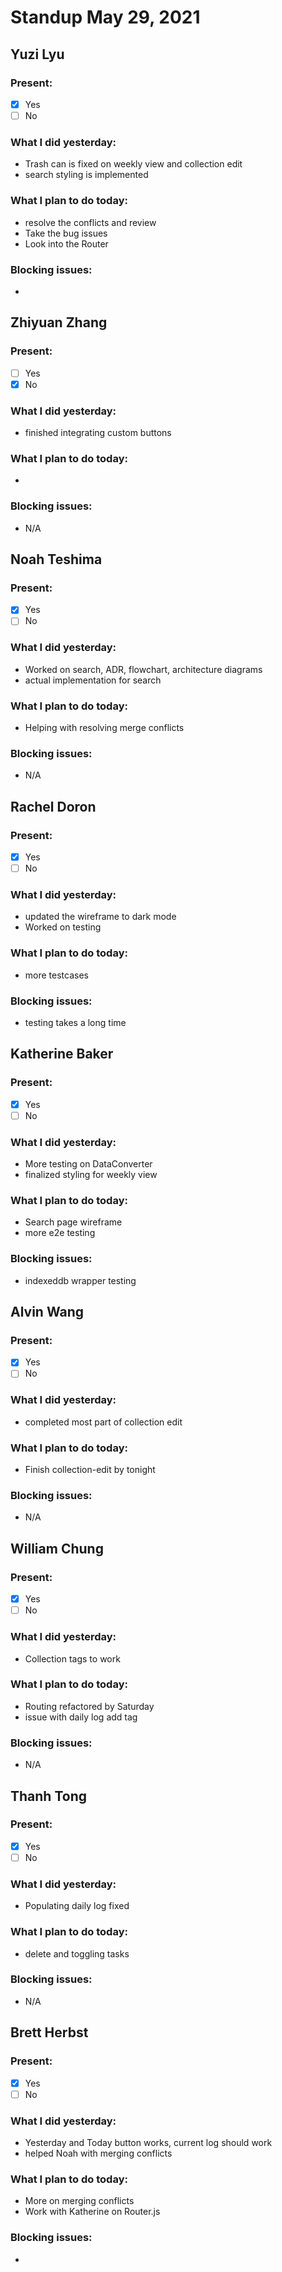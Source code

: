 # Standup May 29, 2021
## Yuzi Lyu
### Present:
- [X] Yes
- [ ] No

### What I did yesterday:
* Trash can is fixed on weekly view and collection edit
* search styling is implemented

### What I plan to do today:
* resolve the conflicts and review
* Take the bug issues
* Look into the Router

### Blocking issues:
* 


## Zhiyuan Zhang
### Present:
- [ ] Yes
- [X] No

### What I did yesterday:
* finished integrating custom buttons
### What I plan to do today:
* 
  
### Blocking issues:
* N/A



## Noah Teshima
### Present:
- [X] Yes
- [ ] No

### What I did yesterday:
* Worked on search, ADR, flowchart, architecture diagrams
* actual implementation for search

### What I plan to do today:
* Helping with resolving merge conflicts

### Blocking issues:
* N/A 



## Rachel Doron
### Present:
- [X] Yes
- [ ] No

### What I did yesterday:
* updated the wireframe to dark mode
* Worked on testing

### What I plan to do today:
* more testcases

### Blocking issues:
* testing takes a long time



## Katherine Baker
### Present:
- [X] Yes
- [ ] No

### What I did yesterday:
* More testing on DataConverter
* finalized styling for weekly view

### What I plan to do today:
* Search page wireframe
* more e2e testing

### Blocking issues:
* indexeddb wrapper testing


## Alvin Wang
### Present:
- [X] Yes
- [ ] No

### What I did yesterday:
* completed most part of collection edit

### What I plan to do today:
* Finish collection-edit by tonight

### Blocking issues:
* N/A



## William Chung
### Present:
- [X] Yes
- [ ] No

### What I did yesterday:
* Collection tags to work

### What I plan to do today:
* Routing refactored by Saturday
* issue with daily log add tag

### Blocking issues:
* N/A 


## Thanh Tong
### Present:
- [X] Yes
- [ ] No

### What I did yesterday:
* Populating daily log fixed

### What I plan to do today:
* delete and toggling tasks

### Blocking issues:
* N/A



## Brett Herbst
### Present:
- [X] Yes
- [ ] No

### What I did yesterday:
* Yesterday and Today button works, current log should work
* helped Noah with merging conflicts

### What I plan to do today:
* More on merging conflicts
* Work with Katherine on Router.js

### Blocking issues:
* 
